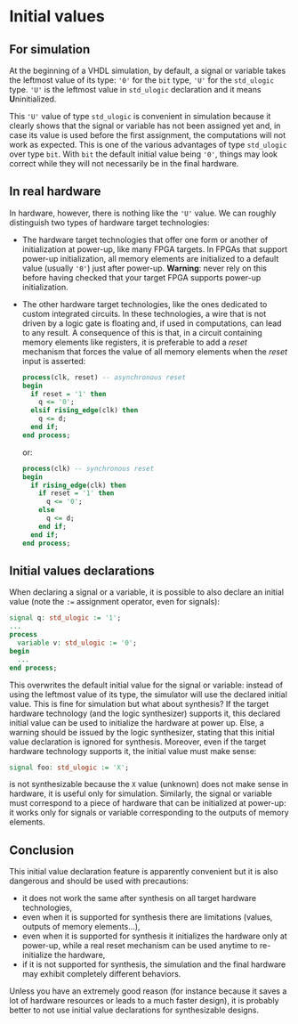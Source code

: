 <!--
Copyright © Telecom Paris
Copyright © Renaud Pacalet (renaud.pacalet@telecom-paris.fr)

This file must be used under the terms of the CeCILL. This source
file is licensed as described in the file COPYING, which you should
have received as part of this distribution. The terms are also
available at:
https://cecill.info/licences/Licence_CeCILL_V2.1-en.html
-->

# Initial values

## For simulation

At the beginning of a VHDL simulation, by default, a signal or variable takes the leftmost value of its type: `'0'` for the `bit` type, `'U'` for the `std_ulogic` type.
`'U'` is the leftmost value in `std_ulogic` declaration and it means **U**ninitialized.

This `'U'` value of type `std_ulogic` is convenient in simulation because it clearly shows that the signal or variable has not been assigned yet and, in case its value is used before the first assignment, the computations will not work as expected.
This is one of the various advantages of type `std_ulogic` over type `bit`.
With `bit` the default initial value being `'0'`, things may look correct while they will not necessarily be in the final hardware.

## In real hardware

In hardware, however, there is nothing like the `'U'` value.
We can roughly distinguish two types of hardware target technologies:

* The hardware target technologies that offer one form or another of initialization at power-up, like many FPGA targets.
  In FPGAs that support power-up initialization, all memory elements are initialized to a default value (usually `'0'`) just after power-up.
  **Warning**: never rely on this before having checked that your target FPGA supports power-up initialization.
* The other hardware target technologies, like the ones dedicated to custom integrated circuits.
  In these technologies, a wire that is not driven by a logic gate is floating and, if used in computations, can lead to any result.
  A consequence of this is that, in a circuit containing memory elements like registers, it is preferable to add a _reset_ mechanism that forces the value of all memory elements when the _reset_ input is asserted:

   ```vhdl
   process(clk, reset) -- asynchronous reset
   begin
     if reset = '1' then
       q <= '0';
     elsif rising_edge(clk) then
       q <= d;
     end if;
   end process;
   ```

   or:

   ```vhdl
   process(clk) -- synchronous reset
   begin
     if rising_edge(clk) then
       if reset = '1' then
         q <= '0';
       else
         q <= d;
       end if;
     end if;
   end process;
   ```

## Initial values declarations

When declaring a signal or a variable, it is possible to also declare an initial value (note the `:=` assignment operator, even for signals):

```vhdl
signal q: std_ulogic := '1';
...
process
  variable v: std_ulogic := '0';
begin
  ...
end process;
```

This overwrites the default initial value for the signal or variable: instead of using the leftmost value of its type, the simulator will use the declared initial value.
This is fine for simulation but what about synthesis?
If the target hardware technology (and the logic synthesizer) supports it, this declared initial value can be used to initialize the hardware at power up.
Else, a warning should be issued by the logic synthesizer, stating that this initial value declaration is ignored for synthesis.
Moreover, even if the target hardware technology supports it, the initial value must make sense:

```vhdl
signal foo: std_ulogic := 'X';
```

is not synthesizable because the `X` value (unknown) does not make sense in hardware, it is useful only for simulation.
Similarly, the signal or variable must correspond to a piece of hardware that can be initialized at power-up: it works only for signals or variable corresponding to the outputs of memory elements.

## Conclusion

This initial value declaration feature is apparently convenient but it is also dangerous and should be used with precautions:

* it does not work the same after synthesis on all target hardware technologies,
* even when it is supported for synthesis there are limitations (values, outputs of memory elements…),
* even when it is supported for synthesis it initializes the hardware only at power-up, while a real reset mechanism can be used anytime to re-initialize the hardware,
* if it is not supported for synthesis, the simulation and the final hardware may exhibit completely different behaviors.

Unless you have an extremely good reason (for instance because it saves a lot of hardware resources or leads to a much faster design), it is probably better to not use initial value declarations for synthesizable designs.

<!-- vim: set tabstop=4 softtabstop=4 shiftwidth=4 expandtab textwidth=0: -->
